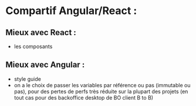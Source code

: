 Compartif Angular/React : 
=========================

Mieux avec React :
------------------

* les composants

Mieux avec Angular :
--------------------

* style guide
* on a le choix de passer les variables par référence ou pas (immutable ou pas), 
  pour des pertes de perfs très réduite sur la plupart des projets (en tout cas pour des backoffice desktop de BO client B to B)
